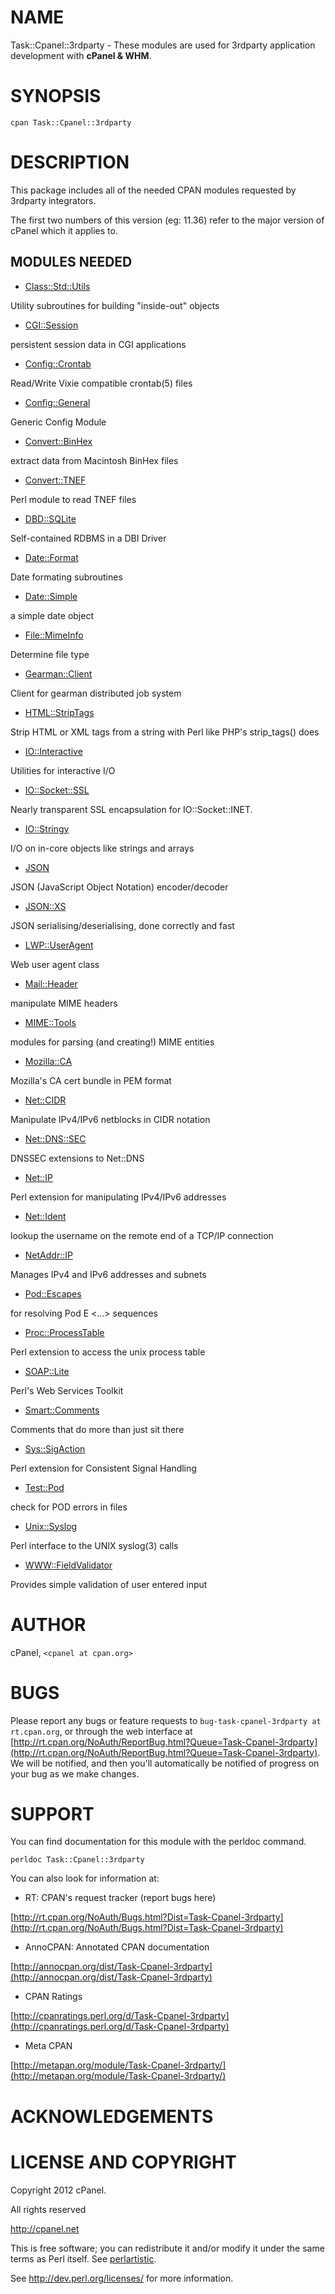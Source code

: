 # NAME

Task::Cpanel::3rdparty - These modules are used for 3rdparty application development with __cPanel & WHM__.

# SYNOPSIS

    cpan Task::Cpanel::3rdparty

# DESCRIPTION

This package includes all of the needed CPAN modules requested by 3rdparty integrators.

The first two numbers of this version (eg: 11.36) refer to the major version of cPanel which it applies to.

## MODULES NEEDED

- [Class::Std::Utils](http://search.cpan.org/perldoc?Class::Std::Utils)

Utility subroutines for building "inside-out" objects

- [CGI::Session](http://search.cpan.org/perldoc?CGI::Session)

persistent session data in CGI applications

- [Config::Crontab](http://search.cpan.org/perldoc?Config::Crontab)

Read/Write Vixie compatible crontab(5) files

- [Config::General](http://search.cpan.org/perldoc?Config::General)

Generic Config Module

- [Convert::BinHex](http://search.cpan.org/perldoc?Convert::BinHex)

extract data from Macintosh BinHex files

- [Convert::TNEF](http://search.cpan.org/perldoc?Convert::TNEF)

Perl module to read TNEF files

- [DBD::SQLite](http://search.cpan.org/perldoc?DBD::SQLite)

Self-contained RDBMS in a DBI Driver

- [Date::Format](http://search.cpan.org/perldoc?Date::Format)

Date formating subroutines

- [Date::Simple](http://search.cpan.org/perldoc?Date::Simple)

a simple date object

- [File::MimeInfo](http://search.cpan.org/perldoc?File::MimeInfo)

Determine file type

- [Gearman::Client](http://search.cpan.org/perldoc?Gearman::Client)

Client for gearman distributed job system

- [HTML::StripTags](http://search.cpan.org/perldoc?HTML::StripTags)

Strip HTML or XML tags from a string with Perl like PHP's strip\_tags() does

- [IO::Interactive](http://search.cpan.org/perldoc?IO::Interactive)

Utilities for interactive I/O

- [IO::Socket::SSL](http://search.cpan.org/perldoc?IO::Socket::SSL)

Nearly transparent SSL encapsulation for IO::Socket::INET.

- [IO::Stringy](http://search.cpan.org/perldoc?IO::Stringy)

I/O on in-core objects like strings and arrays

- [JSON](http://search.cpan.org/perldoc?JSON)

JSON (JavaScript Object Notation) encoder/decoder

- [JSON::XS](http://search.cpan.org/perldoc?JSON::XS)

JSON serialising/deserialising, done correctly and fast

- [LWP::UserAgent](http://search.cpan.org/perldoc?LWP::UserAgent)

Web user agent class

- [Mail::Header](http://search.cpan.org/perldoc?Mail::Header)

manipulate MIME headers

- [MIME::Tools](http://search.cpan.org/perldoc?MIME::Tools)

modules for parsing (and creating!) MIME entities

- [Mozilla::CA](http://search.cpan.org/perldoc?Mozilla::CA)

Mozilla's CA cert bundle in PEM format

- [Net::CIDR](http://search.cpan.org/perldoc?Net::CIDR)

Manipulate IPv4/IPv6 netblocks in CIDR notation

- [Net::DNS::SEC](http://search.cpan.org/perldoc?Net::DNS::Sec)

DNSSEC extensions to Net::DNS

- [Net::IP](http://search.cpan.org/perldoc?Net::IP)

Perl extension for manipulating IPv4/IPv6 addresses

- [Net::Ident](http://search.cpan.org/perldoc?Net::Ident)

lookup the username on the remote end of a TCP/IP connection

- [NetAddr::IP](http://search.cpan.org/perldoc?NetAddr::IP)

Manages IPv4 and IPv6 addresses and subnets

- [Pod::Escapes](http://search.cpan.org/perldoc?Pod::Escapes)

for resolving Pod E <...> sequences

- [Proc::ProcessTable](http://search.cpan.org/perldoc?Proc::ProcessTable)

Perl extension to access the unix process table

- [SOAP::Lite](http://search.cpan.org/perldoc?SOAP::Lite)

Perl's Web Services Toolkit

- [Smart::Comments](http://search.cpan.org/perldoc?Smart::Comments)

Comments that do more than just sit there

- [Sys::SigAction](http://search.cpan.org/perldoc?Sys::SigAction)

Perl extension for Consistent Signal Handling

- [Test::Pod](http://search.cpan.org/perldoc?Test::Pod)

check for POD errors in files

- [Unix::Syslog](http://search.cpan.org/perldoc?Unix::Syslog)

Perl interface to the UNIX syslog(3) calls

- [WWW::FieldValidator](http://search.cpan.org/perldoc?WWW::FieldValidator)

Provides simple validation of user entered input

# AUTHOR

cPanel, `<cpanel at cpan.org>`

# BUGS

Please report any bugs or feature requests to `bug-task-cpanel-3rdparty at rt.cpan.org`, or through
the web interface at [http://rt.cpan.org/NoAuth/ReportBug.html?Queue=Task-Cpanel-3rdparty](http://rt.cpan.org/NoAuth/ReportBug.html?Queue=Task-Cpanel-3rdparty).  We will be notified, and then you'll
automatically be notified of progress on your bug as we make changes.

# SUPPORT

You can find documentation for this module with the perldoc command.

    perldoc Task::Cpanel::3rdparty



You can also look for information at:

- RT: CPAN's request tracker (report bugs here)

[http://rt.cpan.org/NoAuth/Bugs.html?Dist=Task-Cpanel-3rdparty](http://rt.cpan.org/NoAuth/Bugs.html?Dist=Task-Cpanel-3rdparty)

- AnnoCPAN: Annotated CPAN documentation

[http://annocpan.org/dist/Task-Cpanel-3rdparty](http://annocpan.org/dist/Task-Cpanel-3rdparty)

- CPAN Ratings

[http://cpanratings.perl.org/d/Task-Cpanel-3rdparty](http://cpanratings.perl.org/d/Task-Cpanel-3rdparty)

- Meta CPAN

[http://metapan.org/module/Task-Cpanel-3rdparty/](http://metapan.org/module/Task-Cpanel-3rdparty/)



# ACKNOWLEDGEMENTS



# LICENSE AND COPYRIGHT

Copyright 2012 cPanel.

All rights reserved

http://cpanel.net

This is free software; you can redistribute it and/or modify it under the
same terms as Perl itself. See [perlartistic](http://search.cpan.org/perldoc?perlartistic).

See http://dev.perl.org/licenses/ for more information.


